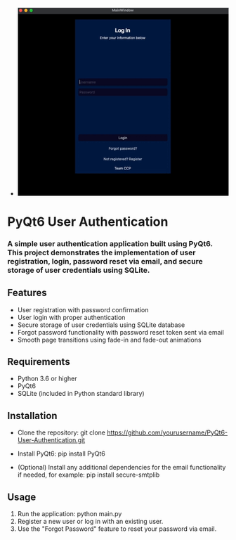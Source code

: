 - ![Demo GIF](vd.gif)


# PyQt6 User Authentication

### A simple user authentication application built using PyQt6. This project demonstrates the implementation of user registration, login, password reset via email, and secure storage of user credentials using SQLite.

## Features
- User registration with password confirmation
- User login with proper authentication
- Secure storage of user credentials using SQLite database
- Forgot password functionality with password reset token sent via email
- Smooth page transitions using fade-in and fade-out animations

## Requirements
- Python 3.6 or higher
- PyQt6
- SQLite (included in Python standard library)

## Installation
- Clone the repository:
git clone https://github.com/yourusername/PyQt6-User-Authentication.git

- Install PyQt6:
pip install PyQt6

- (Optional) Install any additional dependencies for the email functionality if needed, for example:
pip install secure-smtplib

## Usage
1. Run the application:
python main.py
2. Register a new user or log in with an existing user.
3. Use the "Forgot Password" feature to reset your password via email.


